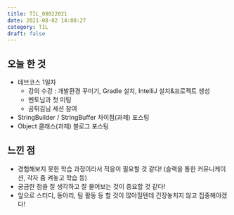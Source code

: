 ```yaml
---
title: TIL_08022021
date: 2021-08-02 14:08:27
category: TIL
draft: false
---
```


## 오늘 한 것

- 데브코스 1일차
  - 강의 수강 : 개발환경 꾸미기, Gradle 설치, IntelliJ 설치&프로젝트 생성
  - 멘토님과 첫 미팅
  - 곰튀김님 세션 참여
- StringBuilder / StringBuffer 차이점(과제) 포스팅
- Object 클래스(과제) 블로그 포스팅

## 느낀 점

- 경험해보지 못한 학습 과정이라서 적응이 필요할 것 같다! (슬랙을 통한 커뮤니케이션, 각자 줌 켜놓고 학습 등)
- 궁금한 점을 잘 생각하고 잘 물어보는 것이 중요할 것 같다!
- 앞으로 스터디, 동아리, 팀 활동 등 할 것이 많아질텐데 긴장놓치지 않고 집중해야겠다!
